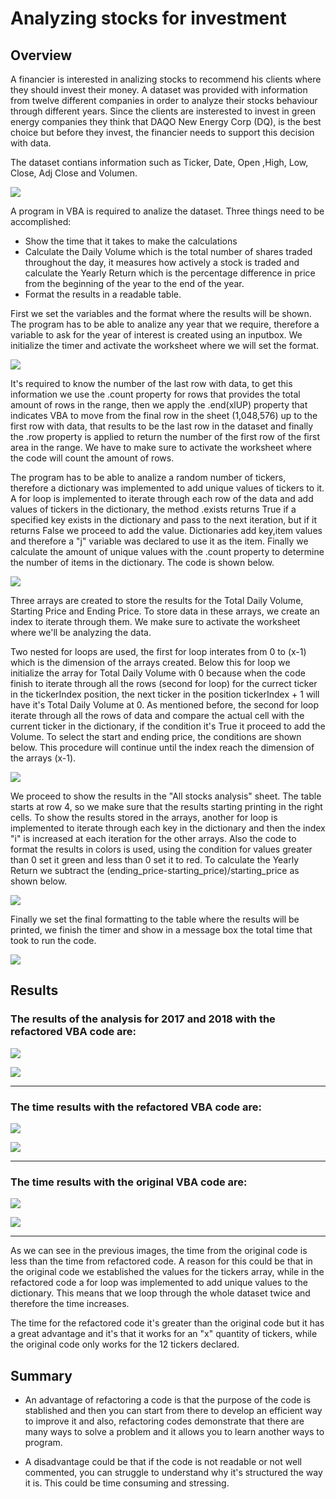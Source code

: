 # Analyzing stocks for investment

## Overview
A financier is interested in analizing stocks to recommend his clients where they should invest their money.
A dataset was provided with information from twelve different companies in order to analyze their stocks behaviour through different years.
Since the clients are insterested to invest in green energy companies they think that DAQO New Energy Corp (DQ), is the best choice but before they invest, the financier needs to support this decision with data.

The dataset contians information such as Ticker, Date, Open ,High, Low, Close, Adj Close and Volumen.

![](resources/extra_resources/Dataset.PNG)

A program in VBA is required to analize the dataset. 
Three things need to be accomplished:

* Show the time that it takes to make the calculations
* Calculate the Daily Volume which is the total number of shares traded throughout the day, it measures how actively a stock is traded and calculate the Yearly Return which is the percentage difference in price from the beginning of the year to the end of the year.
* Format the results in a readable table.

First we set the variables and the format where the results will be shown.
The program has to be able to analize any year that we require, therefore a variable to ask for the year of interest is created using an inputbox. We initialize the timer and activate the worksheet where we will set the format.

![](resources/extra_resources/Variables.PNG)

It's required to know the number of the last row with data, to get this information we use the .count property for rows that provides the total amount of rows in the range, then we apply the .end(xlUP) property that indicates VBA to move from the final row in the sheet (1,048,576) up to the first row with data, that results to be the last row in the dataset and finally the .row property is applied to return the number of the first row of the first area in the range. We have to make sure to activate the worksheet where the code will count the amount of rows. 

The program has to be able to analize a random number of tickers, therefore a dictionary was implemented to add unique values of tickers to it.
A for loop is implemented to iterate through each row of the data and add values of tickers in the dictionary, the method .exists returns True if a specified key exists in the dictionary and pass to the next iteration, but if it returns False we proceed to add the value. Dictionaries add key,item values and therefore a "j" variable was declared to use it as the item.
Finally we calculate the amount of unique values with the .count property to determine the number of items in the dictionary.
The code is shown below.

![](resources/extra_resources/Dictionary.PNG)

Three arrays are created to store the results for the Total Daily Volume, Starting Price and Ending Price. To store data in these arrays, we create an index to iterate through them. We make sure to activate the worksheet where we'll be analyzing the data.

Two nested for loops are used, the first for loop interates from 0 to (x-1) which is the dimension of the arrays created. Below this for loop we initialize the array for Total Daily Volume with 0 because when the code finish to iterate through all the rows (second for loop) for the currect ticker in the tickerIndex position, the next ticker in the position tickerIndex + 1 will have it's Total Daily Volume at 0. As mentioned before, the second for loop iterate through all the rows of data and compare the actual cell with the current ticker in the dictionary, if the condition it's True it proceed to add the Volume. To select the start and ending price, the conditions are shown below. 
This procedure will continue until the index reach the dimension of the arrays (x-1).

![](resources/extra_resources/Storing_outcomes.PNG)

We proceed to show the results in the "All stocks analysis" sheet. The table starts at row 4, so we make sure that the results starting printing in the right cells.
To show the results stored in the arrays, another for loop is implemented to iterate through each key in the dictionary and then the index "i" is increased at each iteration for the other arrays. Also the code to format the results in colors is used, using the condition for values greater than 0 set it green and less than 0 set it to red. To calculate the Yearly Return we subtract the (ending_price-starting_price)/starting_price as shown below.

![](resources/extra_resources/Print_results.PNG)

Finally we set the final formatting to the table where the results will be printed, we finish the timer and show in a message box the total time that took to run the code.

![](resources/extra_resources/Formatting_timer.PNG)

## Results


###  The results of the analysis for 2017 and 2018 with the refactored VBA code are:

![](resources/extra_resources/2017.PNG)

![](resources/extra_resources/2018.PNG)

------------------------------------------------------------------------------------------

###  The time results with the refactored VBA code are:

![](resources/VBA_Challenge_2017.PNG)

![](resources/VBA_Challenge_2018.PNG)

------------------------------------------------------------------------------------------

###  The time results with the original VBA code are:

![](resources/extra_resources/OC_2017.PNG)

![](resources/extra_resources/OC_2018.PNG)

------------------------------------------------------------------------------------------

As we can see in the previous images, the time from the original code is less than the time from refactored code.
A reason for this could be that in the original code we established the values for the tickers array, while in the refactored code a for loop was implemented to add unique values to the dictionary. This means that we loop through the whole dataset twice and therefore the time increases.

The time for the refactored code it's greater than the original code but it has a great advantage and it's that it works for an "x" quantity of tickers, while the original code only works for the 12 tickers declared.

## Summary

* An advantage of refactoring a code is that the purpose of the code is stablished and then you can start from there to develop an efficient way to improve it and also, refactoring codes demonstrate that there are many ways to solve a problem and it allows you to learn another ways to program.

* A disadvantage could be that if the code is not readable or not well commented, you can struggle to understand why it's structured the way it is. This could be time consuming and stressing.

















